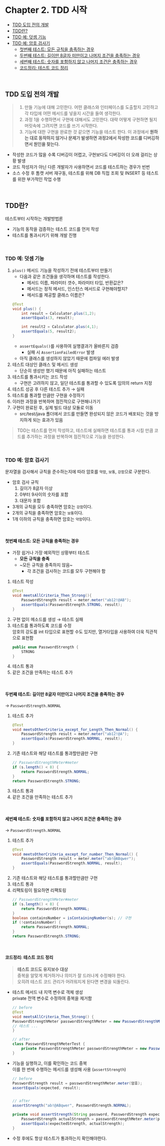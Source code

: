 # Chapter 2. TDD 시작

- [TDD 도입 전의 개발](#tdd-도입-전의-개발)
- [TDD란?](#tdd란)
- [TDD 예: 덧셈 기능](#tdd-예-덧셈-기능)
- [TDD 예: 암호 검사기](#tdd-예-암호-검사기)
    - [첫번째 테스트: 모든 규칙을 충족하는 경우](#첫번째-테스트-모든-규칙을-충족하는-경우)
    - [두번째 테스트: 길이만 8글자 미만이고 나머지 조건을 충족하는 경우](#두번째-테스트-길이만-8글자-미만이고-나머지-조건을-충족하는-경우)
    - [세번째 테스트: 숫자를 포함하지 않고 나머지 조건은 충족하는 경우](#세번째-테스트-숫자를-포함하지-않고-나머지-조건은-충족하는-경우)
    - [코드정리: 테스트 코드 정리](#코드정리-테스트-코드-정리)

<br>

## TDD 도입 전의 개발

> 1. 만들 기능에 대해 고민한다. 어떤 클래스와 인터페이스를 도출할지 고민하고 각 타입에 어떤 메서드를 넣을지 시간을 들여 생각한다.
> 2. 과정 1을 수행하면서 구현에 대해서도 고민한다. 대략 어떻게 구현하면 될지 머릿속에 그려지면 코드를 쓰기 시작한다.
> 3. 기능에 대한 구현을 완료한 것 같으면 기능을 테스트 한다. 이 과정에서 **원하는 대로 동작하지 않거나 문제가 발생하면 과정2에서 작성한 코드를 디버깅하면서 원인을 찾는다.**

- 작성한 코드가 많을 수록 디버깅이 어렵고, 구현보다도 디버깅이 더 오래 걸리는 상황 발생
- 코드 작성자가 아닌 다른 개발자가 사용하면서 코드를 테스트하는 경우가 빈번
- 소스 수정 후 톰캣 서버 재구동, 테스트를 위해 DB 직접 조회 및 INSERT 등 테스트를 위한 부가적인 작업 수행
  
<br>

## TDD란?

테스트부터 시작하는 개발방법론
- 기능의 동작을 검증하는 테스트 코드를 먼저 작성
- 테스트를 통과시키기 위해 개발 진행

<br>

### TDD 예: 덧셈 기능

1. `plus()` 메서드 기능을 작성하기 전에 테스트부터 만들기  
    - 다음과 같은 조건들을 생각하며 테스트를 작성한다.  
        - 메서드 이름, 파라미터 갯수, 파라미터 타입, 반환값은?
        - 메서드는 정적 메서드, 인스턴스 메서드로 구현해야할지?
        - 메서드를 제공할 클래스 이름은?  
    ```java
    @Test 
    void plus() { 
        int result = Calculator.plus(1,2); 
        assertEquals(3, result); 
    
        int result2 = Calculator.plus(4,1);
        assertEquals(5, result2); 
    } 
    ```
    - `assertEquals()`를 사용하여 실행결과가 올바른지 검증
        - 실패 시 `AssertionFailedError` 발생
    - 아직 클래스를 생성하지 않았기 때문에 컴파일 에러 발생
2. 테스트 대상인 클래스 및 메서드 생성
   - 단순히 생성만 했기 때문에 아직 실패하는 테스트
3. 테스트를 통과시키는 코드 작성
   - 구현은 고려하지 않고, 일단 테스트를 통과할 수 있도록 임의의 return 지정
4. 테스트 성공 후 다른 테스트 추가 → 실패
5. 테스트를 통과할 만큼만 구현을 수정하기
6. 이러한 과정을 반복하며 점진적으로 구현해나가기
7. 구현이 완료된 후, 실제 빌드 대상 모듈로 이동  
    - src/test/java 폴더에서 코드를 만들면 완성되지 않은 코드가 배포되는 것을 방지하게 되는 효과가 있음

> TDD는 테스트를 먼저 작성하고, 테스트에 실패하면 테스트를 통과 시킬 만큼 코드를 추가하는 과정을 반복하며 점진적으로 기능을 완성한다.

<br>

### TDD 예: 암호 검사기

문자열을 검사해서 규칙을 준수하는지에 따라 암호를 `약함`, `보통`, `강함`으로 구분한다.

- 암호 검사 규칙
  1. 길이가 8글자 이상
  2. 0부터 9사이의 숫자를 포함
  3. 대문자 포함
- 3개의 규칙을 모두 충족하면 암호는 `강함`이다.
- 2개의 규칙을 충족하면 암호는 `보통`이다.
- 1개 이하의 규칙을 충족하면 암호는 `약함`이다.

<br>

#### 첫번째 테스트: 모든 규칙을 충족하는 경우

- 가장 쉽거나 가장 예외적인 상황부터 테스트
  - **모든 규칙을 충족**
  - ~모든 규칙을 충족하지 않음~
    - 각 조건을 검사하는 코드를 모두 구현해야 함

1. 테스트 작성  
    ```java
    @Test 
    void meetsAllCriteria_Then_Strong(){ 
        PasswordStrength result = meter.meter("ab12!@AB");
        assertEquals(PasswordStrength.STRONG, result);
    } 
    ```
2. 구현 없이 메소드를 생성 → 테스트 실패
3. 테스트를 통과하도록 코드를 수정  
  암호의 강도를 int 타입으로 표현할 수도 있지만, 열거타입을 사용하여 더욱 직관적으로 표현함  
    ```java
    public enum PasswordStrength { 
        STRONG 
    } 
    ```
4. 테스트 통과
5. 같은 조건을 만족하는 테스트 추가

<br>

#### 두번째 테스트: 길이만 8글자 미만이고 나머지 조건을 충족하는 경우
→ `PasswordStrength.NORMAL`
1. 테스트 추가  
    ```java
    @Test 
    void meetsOtherCriteria_except_for_Length_Then_Normal() { 
        PasswordStrength result = meter.meter("ab12!@A");
        assertEquals(PasswordStrength.NORMAL, result);
    }
    ```
2. 기존 테스트와 해당 테스트를 통과할만큼만 구현  
    ```java
    // PasswordStrengthMeter#meter
    if (s.length() < 8) {
        return PasswordStrength.NORMAL;
    }
    return PasswordStrength.STRONG;
    ```
3. 테스트 통과
4. 같은 조건을 만족하는 테스트 추가

<br>

#### 세번째 테스트: 숫자를 포함하지 않고 나머지 조건은 충족하는 경우
→ `PasswordStrength.NORMAL`
1. 테스트 추가  
    ```java
    @Test 
    void meetsOtherCriteria_except_for_number_Then_Normal() { 
        PasswordStrength result = meter.meter("ab!@ABqwer");
        assertEquals(PasswordStrength.NORMAL, result);
    } 
    ```
2. 기존 테스트와 해당 테스트를 통과할만큼만 구현  
3. 테스트 통과
4. 리팩토링이 필요하면 리팩토링  
    ```java
    // PasswordStrengthMeter#meter
    if (s.length() < 8) {
        return PasswordStrength.NORMAL;
    }
    boolean containsNumber = isContainingNumber(s); // 구현
    if (!containsNumber) {
        return PasswordStrength.NORMAL;
    }
    return PasswordStrength.STRONG;
    ```

<br>

#### 코드정리: 테스트 코드 정리

> **테스트 코드도 유지보수 대상**  
> 중복을 알맞게 제거하거나 의미가 잘 드러나게 수정해야 한다.  
> 오히려 테스트 코드 관리가 어려워지게 된다면 변경을 되돌린다.


- 테스트 메서드 내 지역 변수로 객체 생성  
  private 전역 변수로 수정하여 중복을 제거함  
  ```java
  // before
  @Test 
  void meetsAllCriteria_Then_Strong() { 
  PasswordStrengthMeter passwordStrengthMeter = new PasswordStrengthMeter();
  // 테스트 ...
  }

  // after
  class PasswordStrengthMeterTest {
      private PasswordStrengthMeter passwordStrengthMeter = new PasswordStrengthMeter();
  }
  ```
- 기능을 실행하고, 이를 확인하는 코드 중복  
  이를 한 번에 수행하는 메서드를 생성해 사용 (`assertStrength`)  
  ```java
  // before
  PasswordStrength result = passwordStrengthMeter.meter(암호);
  assertEquals(expected, result);


  // after
  assertStrength("ab!@ABqwer", PasswordStrength.NORMAL);

  private void assertStrength(String password, PasswordStrength expectedStrength) {
      PasswordStrength actualStrength = passwordStrengthMeter.meter(password);
      assertEquals(expectedStrength, actualStrength);
  }
  ```

- 수정 후에도 항상 테스트가 통과하는지 확인해야한다.
